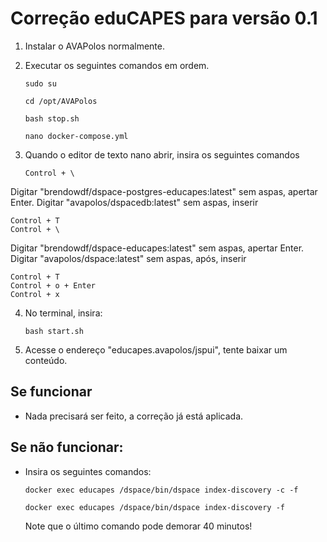 # Correção eduCAPES para versão 0.1

1. Instalar o AVAPolos normalmente.
2. Executar os seguintes comandos em ordem.

    `sudo su`

    `cd /opt/AVAPolos`

    `bash stop.sh`

    `nano docker-compose.yml`
 
3. Quando o editor de texto nano abrir, insira os seguintes comandos

    `Control + \`

Digitar "brendowdf/dspace-postgres-educapes:latest" sem aspas, apertar Enter.
Digitar "avapolos/dspacedb:latest" sem aspas, inserir

    Control + T
    Control + \

Digitar "brendowdf/dspace-educapes:latest" sem aspas, apertar Enter.
Digitar "avapolos/dspace:latest" sem aspas, após, inserir

    Control + T
    Control + o + Enter
    Control + x

4. No terminal, insira:

    `bash start.sh`

5. Acesse o endereço "educapes.avapolos/jspui", tente baixar um conteúdo.

## Se funcionar

* Nada precisará ser feito, a correção já está aplicada.

## Se não funcionar:

* Insira os seguintes comandos:

    `docker exec educapes /dspace/bin/dspace index-discovery -c -f`

    `docker exec educapes /dspace/bin/dspace index-discovery -f`

  Note que o último comando pode demorar 40 minutos!

